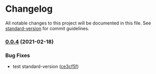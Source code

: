 # Changelog

All notable changes to this project will be documented in this file. See [standard-version](https://github.com/conventional-changelog/standard-version) for commit guidelines.

### [0.0.4](https://github.com/pchmn/la-danze-ui/compare/v0.0.3...v0.0.4) (2021-02-18)


### Bug Fixes

* test standard-version ([ce3cf5f](https://github.com/pchmn/la-danze-ui/commit/ce3cf5fefa1d41237d12207b52efd40e00302020))
